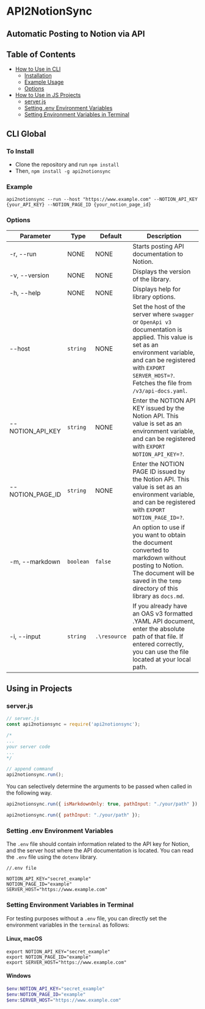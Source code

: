 # API2NotionSync

## Automatic Posting to Notion via API

## Table of Contents

- [How to Use in CLI](#cli-global)
	- [Installation](#to-install)
	- [Example Usage](#example)
	- [Options](#options)
- [How to Use in JS Projects](#using-in-project)
	- [server.js](#serverjs)
	- [Setting .env Environment Variables](#setting-env-environment-variables)
	- [Setting Environment Variables in Terminal](#setting-environment-variables-in-terminal)

## CLI Global

### To Install
- Clone the repository and run `npm install`
- Then, `npm install -g api2notionsync`

### Example
```
api2notionsync --run --host "https://www.example.com" --NOTION_API_KEY {your_API_KEY} --NOTION_PAGE_ID {your_notion_page_id}
```

### Options
| Parameter | Type | Default | Description |
| --- | --- | --- | --- |
| -r, --run | NONE | NONE | Starts posting API documentation to Notion. |
| -v, --version | NONE | NONE | Displays the version of the library. |
| -h, --help | NONE | NONE | Displays help for library options. |
| --host | `string` | NONE | Set the host of the server where `swagger` or `OpenApi v3` documentation is applied. This value is set as an environment variable, and can be registered with `EXPORT SERVER_HOST=?`. Fetches the file from `/v3/api-docs.yaml`. | 
| --NOTION_API_KEY | `string` | NONE | Enter the NOTION API KEY issued by the Notion API. This value is set as an environment variable, and can be registered with `EXPORT NOTION_API_KEY=?`. |
| --NOTION_PAGE_ID | `string` | NONE | Enter the NOTION PAGE ID issued by the Notion API. This value is set as an environment variable, and can be registered with `EXPORT NOTION_PAGE_ID=?`. |
| -m, --markdown | `boolean` | `false` | An option to use if you want to obtain the document converted to markdown without posting to Notion. The document will be saved in the `temp` directory of this library as `docs.md`. |
| -i, --input | `string` | `.\resource` | If you already have an OAS v3 formatted .YAML API document, enter the absolute path of that file. If entered correctly, you can use the file located at your local path. |

## Using in Projects

### server.js
```js
// server.js
const api2notionsync = require('api2notionsync');

/* 
...
your server code
...
*/

// append command
api2notionsync.run();
```
You can selectively determine the arguments to be passed when called in the following way.
```js
api2notionsync.run({ isMarkdownOnly: true, pathInput: "./your/path" });

api2notionsync.run({ pathInput: "./your/path" });
```
### Setting .env Environment Variables

The `.env` file should contain information related to the API key for Notion, and the server host where the API documentation is located. You can read the `.env` file using the `dotenv` library.
``` properties
//.env file

NOTION_API_KEY="secret_example"
NOTION_PAGE_ID="example"
SERVER_HOST="https://www.example.com"
```

### Setting Environment Variables in Terminal
For testing purposes without a `.env` file, you can directly set the environment variables in the `terminal` as follows:

#### Linux, macOS
```shell
export NOTION_API_KEY="secret_example"
export NOTION_PAGE_ID="example"
export SERVER_HOST="https://www.example.com"
```

#### Windows
```powershell
$env:NOTION_API_KEY="secret_example"
$env:NOTION_PAGE_ID="example"
$env:SERVER_HOST="https://www.example.com"
```

